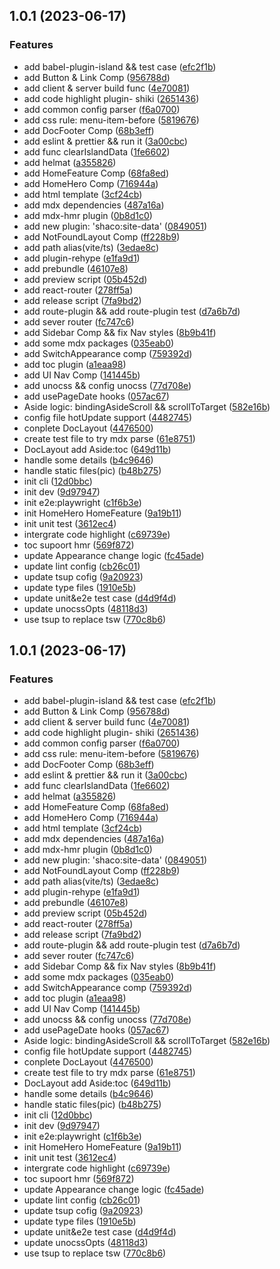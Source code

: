 ## 1.0.1 (2023-06-17)


### Features

* add babel-plugin-island && test case ([efc2f1b](https://github.com/laclys/shaco/commit/efc2f1bfe5f9a86bbac3983b44f422d1ad5532c1))
* add Button & Link Comp ([956788d](https://github.com/laclys/shaco/commit/956788d044f4975837f60a86d2929464cf2c3024))
* add client & server build func ([4e70081](https://github.com/laclys/shaco/commit/4e700814e35a09661c398e14bc26f903517ea8a9))
* add code highlight plugin- shiki ([2651436](https://github.com/laclys/shaco/commit/2651436ee5f66c845bd9a350f0c275bc727deb02))
* add common config parser ([f6a0700](https://github.com/laclys/shaco/commit/f6a0700a0620ced317f48efac1d44f9417269b48))
* add css rule: menu-item-before ([5819676](https://github.com/laclys/shaco/commit/5819676c6867045c33b0a9f901702068925362e4))
* add DocFooter Comp ([68b3eff](https://github.com/laclys/shaco/commit/68b3eff5b5225ec3b5f48fa808a66c367d1289bd))
* add eslint & prettier && run it ([3a00cbc](https://github.com/laclys/shaco/commit/3a00cbceb75febcfb55fc511c1f3c4bce7eb1ec3))
* add func clearIslandData ([1fe6602](https://github.com/laclys/shaco/commit/1fe66023c205ffdc42edef2694ca32ccf65d3b55))
* add helmat ([a355826](https://github.com/laclys/shaco/commit/a3558269ca7cd5b054bfe27307429471cc39dce3))
* add HomeFeature Comp ([68fa8ed](https://github.com/laclys/shaco/commit/68fa8ed7182e2bfe381ef9357dd1b40d6bbfacad))
* add HomeHero Comp ([716944a](https://github.com/laclys/shaco/commit/716944a06a8528392e2475c881cccc1bdc0a790f))
* add html template ([3cf24cb](https://github.com/laclys/shaco/commit/3cf24cb9a26bcf93818b2ba7254571d8b3acfd32))
* add mdx dependencies ([487a16a](https://github.com/laclys/shaco/commit/487a16a0eba7fe869b7223bd4a524ee8f00fa645))
* add mdx-hmr plugin ([0b8d1c0](https://github.com/laclys/shaco/commit/0b8d1c0e3475f30c722c17f33b520e3aa2df0591))
* add new plugin: 'shaco:site-data' ([0849051](https://github.com/laclys/shaco/commit/0849051fea204b6a5a1a6e03722a9e9bdb8212fb))
* add NotFoundLayout Comp ([ff228b9](https://github.com/laclys/shaco/commit/ff228b95c573e6afd1d627166f08fcebabdb1c7d))
* add path alias(vite/ts) ([3edae8c](https://github.com/laclys/shaco/commit/3edae8cfd9f7356c3d6ea50e1fc78a94802172a5))
* add plugin-rehype ([e1fa9d1](https://github.com/laclys/shaco/commit/e1fa9d1368aedcc6aaae3b56ee174f05a53097c3))
* add prebundle ([46107e8](https://github.com/laclys/shaco/commit/46107e803cad19ace5ce124e333e79cad4ce677f))
* add preview script ([05b452d](https://github.com/laclys/shaco/commit/05b452daef50f4e564006e6ee03025acc5f992d4))
* add react-router ([278ff5a](https://github.com/laclys/shaco/commit/278ff5a7f08cc8e126ffef446c36e19d2cfb5cfe))
* add release script ([7fa9bd2](https://github.com/laclys/shaco/commit/7fa9bd24db6fec25d8b7e533b55cf8e22676ce86))
* add route-plugin && add route-plugin test ([d7a6b7d](https://github.com/laclys/shaco/commit/d7a6b7d9f3a34b7d609f7bbf6aeafd9b26b5d6ca))
* add sever router ([fc747c6](https://github.com/laclys/shaco/commit/fc747c6b31339984e529856cd016b8317bfab459))
* add Sidebar Comp &&  fix Nav styles ([8b9b41f](https://github.com/laclys/shaco/commit/8b9b41f1dbd7419a7dec88e55e8ae5de6a39524b))
* add some mdx packages ([035eab0](https://github.com/laclys/shaco/commit/035eab0ae4b202ed9d140af60b49e752371cc03a))
* add SwitchAppearance comp ([759392d](https://github.com/laclys/shaco/commit/759392d728f1685dee19c511af06ceffc7fc719d))
* add toc plugin ([a1eaa98](https://github.com/laclys/shaco/commit/a1eaa98e73b7509371c473e458f544bbe556c07b))
* add UI Nav Comp ([141445b](https://github.com/laclys/shaco/commit/141445b137fa7f62183702017784dd1e8e5d5b4e))
* add unocss && config unocss ([77d708e](https://github.com/laclys/shaco/commit/77d708e574d8d8dbfb5b9653ac18a11f26b6ba40))
* add usePageDate hooks ([057ac67](https://github.com/laclys/shaco/commit/057ac67e1298d421bf76cd2aa9cada82920ffe1f))
* Aside logic: bindingAsideScroll && scrollToTarget ([582e16b](https://github.com/laclys/shaco/commit/582e16b406a66cafa72aaed1e345ec3e51356e10))
* config file hotUpdate support ([4482745](https://github.com/laclys/shaco/commit/448274513e45cee102ad4f799cab8450b7974314))
* conplete DocLayout ([4476500](https://github.com/laclys/shaco/commit/447650055b0e8cfc43d059b7d454cdeafd6658a9))
* create test file to try mdx parse ([61e8751](https://github.com/laclys/shaco/commit/61e87512528a4d2edce64af4e12149d5bdf501b7))
* DocLayout add Aside:toc ([649d11b](https://github.com/laclys/shaco/commit/649d11bb37e6876a97bca8796736e27be271d39f))
* handle some details ([b4c9646](https://github.com/laclys/shaco/commit/b4c9646c1a5102e7a6eccb5549fb3bb00de38983))
* handle static files(pic) ([b48b275](https://github.com/laclys/shaco/commit/b48b2757bcbd142b767e2bddfb95ee4dbb1e5ec9))
* init cli ([12d0bbc](https://github.com/laclys/shaco/commit/12d0bbc04283924b8adb19d148a0df84eb1e3b5d))
* init dev ([9d97947](https://github.com/laclys/shaco/commit/9d9794709cc180b0545c5a2219b5ea89d7ba50c4))
* init e2e:playwright ([c1f6b3e](https://github.com/laclys/shaco/commit/c1f6b3e5a995522071ea55315bdbd99ebcad4674))
* init HomeHero HomeFeature ([9a19b11](https://github.com/laclys/shaco/commit/9a19b11441b7d99522b8debc347df03e34c0d22e))
* init unit test ([3612ec4](https://github.com/laclys/shaco/commit/3612ec4de350ebbd9991cf9babf205b759ac7035))
* intergrate code highlight ([c69739e](https://github.com/laclys/shaco/commit/c69739ec45c63d92be2e3d2d13105e34d962a9f2))
* toc supoort hmr ([569f872](https://github.com/laclys/shaco/commit/569f872456e3a24fcb3ecf5c3b486bdd62a5cb3a))
* update Appearance change logic ([fc45ade](https://github.com/laclys/shaco/commit/fc45adeb450b38d210ce69b835c025e8ebd2de49))
* update lint config ([cb26c01](https://github.com/laclys/shaco/commit/cb26c014f53a9c32ad17c8bb1cb36e393444bbae))
* update tsup cofig ([9a20923](https://github.com/laclys/shaco/commit/9a2092363d377068316b0d4e052c476be08d9492))
* update type files ([1910e5b](https://github.com/laclys/shaco/commit/1910e5b27a5c5d918fa8044c1e4f153f967ff07b))
* update unit&e2e test case ([d4d9f4d](https://github.com/laclys/shaco/commit/d4d9f4d4063c7e9a5a2b52cf2d2c69f7b1038257))
* update unocssOpts ([48118d3](https://github.com/laclys/shaco/commit/48118d331b7339feb7f0d5a138a5c8954c5dfd0e))
* use tsup to replace tsw ([770c8b6](https://github.com/laclys/shaco/commit/770c8b6766f131761a1a681fec53d08d90515229))



## 1.0.1 (2023-06-17)


### Features

* add babel-plugin-island && test case ([efc2f1b](https://github.com/laclys/shaco/commit/efc2f1bfe5f9a86bbac3983b44f422d1ad5532c1))
* add Button & Link Comp ([956788d](https://github.com/laclys/shaco/commit/956788d044f4975837f60a86d2929464cf2c3024))
* add client & server build func ([4e70081](https://github.com/laclys/shaco/commit/4e700814e35a09661c398e14bc26f903517ea8a9))
* add code highlight plugin- shiki ([2651436](https://github.com/laclys/shaco/commit/2651436ee5f66c845bd9a350f0c275bc727deb02))
* add common config parser ([f6a0700](https://github.com/laclys/shaco/commit/f6a0700a0620ced317f48efac1d44f9417269b48))
* add css rule: menu-item-before ([5819676](https://github.com/laclys/shaco/commit/5819676c6867045c33b0a9f901702068925362e4))
* add DocFooter Comp ([68b3eff](https://github.com/laclys/shaco/commit/68b3eff5b5225ec3b5f48fa808a66c367d1289bd))
* add eslint & prettier && run it ([3a00cbc](https://github.com/laclys/shaco/commit/3a00cbceb75febcfb55fc511c1f3c4bce7eb1ec3))
* add func clearIslandData ([1fe6602](https://github.com/laclys/shaco/commit/1fe66023c205ffdc42edef2694ca32ccf65d3b55))
* add helmat ([a355826](https://github.com/laclys/shaco/commit/a3558269ca7cd5b054bfe27307429471cc39dce3))
* add HomeFeature Comp ([68fa8ed](https://github.com/laclys/shaco/commit/68fa8ed7182e2bfe381ef9357dd1b40d6bbfacad))
* add HomeHero Comp ([716944a](https://github.com/laclys/shaco/commit/716944a06a8528392e2475c881cccc1bdc0a790f))
* add html template ([3cf24cb](https://github.com/laclys/shaco/commit/3cf24cb9a26bcf93818b2ba7254571d8b3acfd32))
* add mdx dependencies ([487a16a](https://github.com/laclys/shaco/commit/487a16a0eba7fe869b7223bd4a524ee8f00fa645))
* add mdx-hmr plugin ([0b8d1c0](https://github.com/laclys/shaco/commit/0b8d1c0e3475f30c722c17f33b520e3aa2df0591))
* add new plugin: 'shaco:site-data' ([0849051](https://github.com/laclys/shaco/commit/0849051fea204b6a5a1a6e03722a9e9bdb8212fb))
* add NotFoundLayout Comp ([ff228b9](https://github.com/laclys/shaco/commit/ff228b95c573e6afd1d627166f08fcebabdb1c7d))
* add path alias(vite/ts) ([3edae8c](https://github.com/laclys/shaco/commit/3edae8cfd9f7356c3d6ea50e1fc78a94802172a5))
* add plugin-rehype ([e1fa9d1](https://github.com/laclys/shaco/commit/e1fa9d1368aedcc6aaae3b56ee174f05a53097c3))
* add prebundle ([46107e8](https://github.com/laclys/shaco/commit/46107e803cad19ace5ce124e333e79cad4ce677f))
* add preview script ([05b452d](https://github.com/laclys/shaco/commit/05b452daef50f4e564006e6ee03025acc5f992d4))
* add react-router ([278ff5a](https://github.com/laclys/shaco/commit/278ff5a7f08cc8e126ffef446c36e19d2cfb5cfe))
* add release script ([7fa9bd2](https://github.com/laclys/shaco/commit/7fa9bd24db6fec25d8b7e533b55cf8e22676ce86))
* add route-plugin && add route-plugin test ([d7a6b7d](https://github.com/laclys/shaco/commit/d7a6b7d9f3a34b7d609f7bbf6aeafd9b26b5d6ca))
* add sever router ([fc747c6](https://github.com/laclys/shaco/commit/fc747c6b31339984e529856cd016b8317bfab459))
* add Sidebar Comp &&  fix Nav styles ([8b9b41f](https://github.com/laclys/shaco/commit/8b9b41f1dbd7419a7dec88e55e8ae5de6a39524b))
* add some mdx packages ([035eab0](https://github.com/laclys/shaco/commit/035eab0ae4b202ed9d140af60b49e752371cc03a))
* add SwitchAppearance comp ([759392d](https://github.com/laclys/shaco/commit/759392d728f1685dee19c511af06ceffc7fc719d))
* add toc plugin ([a1eaa98](https://github.com/laclys/shaco/commit/a1eaa98e73b7509371c473e458f544bbe556c07b))
* add UI Nav Comp ([141445b](https://github.com/laclys/shaco/commit/141445b137fa7f62183702017784dd1e8e5d5b4e))
* add unocss && config unocss ([77d708e](https://github.com/laclys/shaco/commit/77d708e574d8d8dbfb5b9653ac18a11f26b6ba40))
* add usePageDate hooks ([057ac67](https://github.com/laclys/shaco/commit/057ac67e1298d421bf76cd2aa9cada82920ffe1f))
* Aside logic: bindingAsideScroll && scrollToTarget ([582e16b](https://github.com/laclys/shaco/commit/582e16b406a66cafa72aaed1e345ec3e51356e10))
* config file hotUpdate support ([4482745](https://github.com/laclys/shaco/commit/448274513e45cee102ad4f799cab8450b7974314))
* conplete DocLayout ([4476500](https://github.com/laclys/shaco/commit/447650055b0e8cfc43d059b7d454cdeafd6658a9))
* create test file to try mdx parse ([61e8751](https://github.com/laclys/shaco/commit/61e87512528a4d2edce64af4e12149d5bdf501b7))
* DocLayout add Aside:toc ([649d11b](https://github.com/laclys/shaco/commit/649d11bb37e6876a97bca8796736e27be271d39f))
* handle some details ([b4c9646](https://github.com/laclys/shaco/commit/b4c9646c1a5102e7a6eccb5549fb3bb00de38983))
* handle static files(pic) ([b48b275](https://github.com/laclys/shaco/commit/b48b2757bcbd142b767e2bddfb95ee4dbb1e5ec9))
* init cli ([12d0bbc](https://github.com/laclys/shaco/commit/12d0bbc04283924b8adb19d148a0df84eb1e3b5d))
* init dev ([9d97947](https://github.com/laclys/shaco/commit/9d9794709cc180b0545c5a2219b5ea89d7ba50c4))
* init e2e:playwright ([c1f6b3e](https://github.com/laclys/shaco/commit/c1f6b3e5a995522071ea55315bdbd99ebcad4674))
* init HomeHero HomeFeature ([9a19b11](https://github.com/laclys/shaco/commit/9a19b11441b7d99522b8debc347df03e34c0d22e))
* init unit test ([3612ec4](https://github.com/laclys/shaco/commit/3612ec4de350ebbd9991cf9babf205b759ac7035))
* intergrate code highlight ([c69739e](https://github.com/laclys/shaco/commit/c69739ec45c63d92be2e3d2d13105e34d962a9f2))
* toc supoort hmr ([569f872](https://github.com/laclys/shaco/commit/569f872456e3a24fcb3ecf5c3b486bdd62a5cb3a))
* update Appearance change logic ([fc45ade](https://github.com/laclys/shaco/commit/fc45adeb450b38d210ce69b835c025e8ebd2de49))
* update lint config ([cb26c01](https://github.com/laclys/shaco/commit/cb26c014f53a9c32ad17c8bb1cb36e393444bbae))
* update tsup cofig ([9a20923](https://github.com/laclys/shaco/commit/9a2092363d377068316b0d4e052c476be08d9492))
* update type files ([1910e5b](https://github.com/laclys/shaco/commit/1910e5b27a5c5d918fa8044c1e4f153f967ff07b))
* update unit&e2e test case ([d4d9f4d](https://github.com/laclys/shaco/commit/d4d9f4d4063c7e9a5a2b52cf2d2c69f7b1038257))
* update unocssOpts ([48118d3](https://github.com/laclys/shaco/commit/48118d331b7339feb7f0d5a138a5c8954c5dfd0e))
* use tsup to replace tsw ([770c8b6](https://github.com/laclys/shaco/commit/770c8b6766f131761a1a681fec53d08d90515229))




